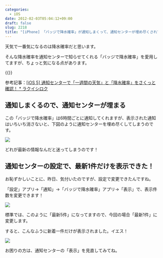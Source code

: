 ```yaml
---
categories:
  - iOS
date: 2012-02-03T05:04:12+09:00
draft: false
slug: 2218
title: "[iPhone] 「バッジで降水確率」が通知しまくって、通知センターが埋め尽くされてたけど、設定で「最新1件」にしたら快適になった"
---
```


天気で一番気になるのは降水確率だと思います。

そんな降水確率を通知センターで知らせてくれる「バッジで降水確率」を愛用してますが、ちょっと気になる点があります。

{{<app id="449430946" title="バッジで降水確率 1.0.6（￥170）" src="http://a4.mzstatic.com/us/r1000/099/Purple/df/17/a2/mzl.hlkfrjnz.100x100-75.png">}}

参考記事：[[iOS 5] 通知センターで「一週間の天気」と「降水確率」をさくっと確認！ * ラクイシロク](http://rakuishi.com/archives/921/)

## 通知しまくるので、通知センターが埋まる

この「バッジで降水確率」は6時間ごとに通知してくれますが、表示された通知はいちいち消さないと、下図のように通知センターを埋め尽くしてしまうのです。

![](/images/2012/02/2218_1.png)

どれが最新の情報なんだと迷ってしまうのです！

## 通知センターの設定で、最新1件だけを表示できた！

お恥ずかしいことに、昨日、気付いたのですが、設定で変更できたんですね。

「設定」アプリ→「通知」→「バッジで降水確率」アプリ→「表示」で、表示件数を変更できます！

![](/images/2012/02/2218_2.png)

標準では、このように「最新5件」になってますので、今回の場合「最新1件」に変更します。

すると、こんなふうに新着一件だけが表示されました。イエス！

![](/images/2012/02/2218_3.png)

お困りの方は、通知センターの「表示」を見直してみてね。
